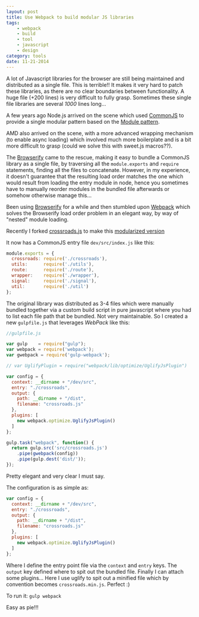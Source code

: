 ```yaml
---
layout: post
title: Use Webpack to build modular JS libraries
tags:
    - webpack
    - build
    - tool
    - javascript
    - design
category: tools
date: 11-21-2014
---
```


A lot of Javascript libraries for the browser are still being maintained and distributed as a single file. This is terrible!! It makes it very hard to patch these libraries, as there are no clear boundaries between functionality. A huge file (+200 lines) is very difficult to fully grasp.
Sometimes these single file libraries are several *1000* lines long...

A few years ago Node.js arrived on the scene which used [CommonJS](http://wiki.commonjs.org/wiki/CommonJS) to provide a single modular pattern based on the [Module pattern](http://toddmotto.com/mastering-the-module-pattern/).

AMD also arrived on the scene, with a more advanced wrapping mechanism (to enable async loading) which involved much more boilerplate and is a bit more difficult to grasp (could we solve this with sweet.js macros??).

The [Browserify](http://browserify.org/) came to the rescue, making it easy to bundle a CommonJS library as a single file, by traversing all the `module.exports` and `require` statements, finding all the files to concatenate. However, in my experience, it doesn't guarantee that the resulting load order matches the one which would result from loading the entry module in node, hence you sometimes have to manually reorder modules in the bundled file afterwards or somehow otherwise manage this...

Been using [Browserify](http://browserify.org/) for a while and then stumbled upon [Webpack](http://webpack.github.io/) which solves the Browserify load order problem in an elegant way, by way of "nested" module loading.

Recently I forked [crossroads.js](https://github.com/millermedeiros/crossroads.js) to make this [modularized version](https://github.com/kristianmandrup/crossroads.js)

It now has a CommonJS entry file `dev/src/index.js` like this:

```js
module.exports = {
  crossroads: require('./crossroads'),
  utils:      require('./utils'),
  route:      require('./route'),
  wrapper:    require('./wrapper'),
  signal:     require('./signal'),
  util:       require('./util')
};
```

The original library was distributed as 3-4 files which were manually bundled together via a custom build script in pure javascript where you had to list each file path that be bundled. Not very maintainable. So I created a new `gulpfile.js` that leverages *WebPack* like this:

```js
//gulpfile.js

var gulp    = require("gulp");
var webpack = require('webpack');
var gwebpack = require('gulp-webpack');

// var UglifyPlugin = require("webpack/lib/optimize/UglifyJsPlugin")

var config = {
  context: __dirname + "/dev/src",
  entry: "./crossroads",
  output: {
    path: __dirname + "/dist",
    filename: "crossroads.js"
  },
  plugins: [
    new webpack.optimize.UglifyJsPlugin()
  ]
};

gulp.task("webpack", function() {
  return gulp.src('src/crossroads.js')
    .pipe(gwebpack(config))
    .pipe(gulp.dest('dist/'));
});
```

Pretty elegant and very clear I must say.

The configuration is as simple as:

```js
var config = {
  context: __dirname + "/dev/src",
  entry: "./crossroads",
  output: {
    path: __dirname + "/dist",
    filename: "crossroads.js"
  },
  plugins: [
    new webpack.optimize.UglifyJsPlugin()
  ]
};
```

Where I define the entry point file via the `context` and `entry` keys.
The `output` key defined where to spit out the bundled file.
Finally I can attach some plugins... Here I use uglify to spit out a minified file which by convention
becomes `crossroads.min.js`. Perfect :)

To run it: `gulp webpack`

Easy as pie!!!
